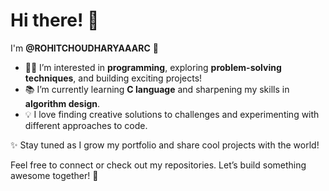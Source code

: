 # Hi there! 👋

I'm **@ROHITCHOUDHARYAAARC** 🌟

- 👨‍💻 I’m interested in **programming**, exploring **problem-solving techniques**, and building exciting projects!
- 📚 I’m currently learning **C language** and sharpening my skills in **algorithm design**.
- 💡 I love finding creative solutions to challenges and experimenting with different approaches to code.

✨ Stay tuned as I grow my portfolio and share cool projects with the world!

Feel free to connect or check out my repositories. Let’s build something awesome together! 🚀

